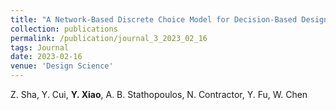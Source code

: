 ```yaml
---
title: "A Network-Based Discrete Choice Model for Decision-Based Design [[Paper]](/files/journal3.pdf) [[DOI]](https://doi.org/10.1017/dsj.2023.4)"
collection: publications
permalink: /publication/journal_3_2023_02_16
tags: Journal
date: 2023-02-16
venue: 'Design Science'
---
```

Z. Sha, Y. Cui, **Y. Xiao**, A. B. Stathopoulos, N. Contractor, Y. Fu, W. Chen


